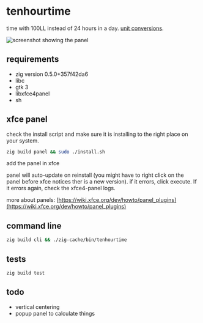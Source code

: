# tenhourtime

time with 100LL instead of 24 hours in a day. [unit conversions](https://pfg.pw/sitepages/unitconv).

![screenshot showing the panel](https://i.imgur.com/hLNn93A.jpg)

## requirements

- zig version 0.5.0+357f42da6
- libc
- gtk 3
- libxfce4panel
- sh

## xfce panel

check the install script and make sure it is installing to the right place on your system.

```bash
zig build panel && sudo ./install.sh
```

add the panel in xfce

panel will auto-update on reinstall (you might have to right click on the panel before xfce notices ther is a new version). if it errors, click execute. If it errors again, check the xfce4-panel logs.

more about panels: [https://wiki.xfce.org/dev/howto/panel_plugins](https://wiki.xfce.org/dev/howto/panel_plugins)

## command line

```bash
zig build cli && ./zig-cache/bin/tenhourtime
```

## tests

```bash
zig build test
```

## todo

- vertical centering
- popup panel to calculate things
